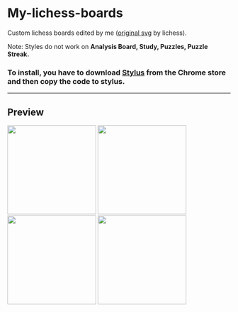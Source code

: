 # My-lichess-boards
Custom lichess boards edited by me ([original svg](https://lichess1.org/assets/_DJYuZS/images/board/svg/ic.svg) by lichess).

Note: Styles do not work on **Analysis Board, Study, Puzzles, Puzzle Streak.**

### To install, you have to download [Stylus](https://chrome.google.com/webstore/detail/stylus/clngdbkpkpeebahjckkjfobafhncgmne?hl=es-419) from the Chrome store and then copy the code to stylus.
---
## Preview
<img src="https://alejandrok7vell.neocities.org/red.svg" height=200px>
<img src="https://alejandrok7vell.neocities.org/grey.svg" height=200px>
<img src="https://alejandrok7vell.neocities.org/yellow.svg" height=200px>
<img src="https://alejandrok7vell.neocities.org/rareGreen.svg" height=200px>
